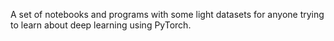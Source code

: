 A set of notebooks and programs with some light datasets for anyone trying to learn about deep learning using PyTorch.

